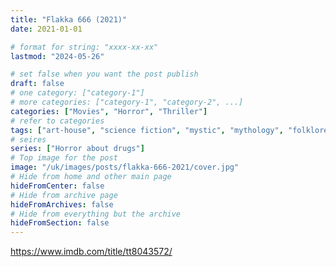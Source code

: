 ```yaml
---
title: "Flakka 666 (2021)"
date: 2021-01-01

# format for string: "xxxx-xx-xx"
lastmod: "2024-05-26"

# set false when you want the post publish
draft: false
# one category: ["category-1"]
# more categories: ["category-1", "category-2", ...]
categories: ["Movies", "Horror", "Thriller"]
# refer to categories
tags: ["art-house", "science fiction", "mystic", "mythology", "folklore", "biohazard", "poison", "drugs", "opium", "zombie", "cannibals"]
# seires
series: ["Horror about drugs"]
# Top image for the post
image: "/uk/images/posts/flakka-666-2021/cover.jpg"
# Hide from home and other main page
hideFromCenter: false
# Hide from archive page
hideFromArchives: false
# Hide from everything but the archive
hideFromSection: false
---
```

https://www.imdb.com/title/tt8043572/
<!--more-->